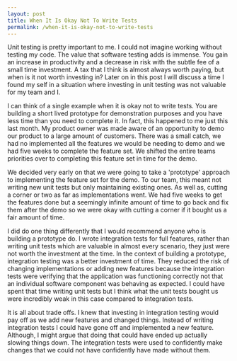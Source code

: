 ```yaml
---
layout: post
title: When It Is Okay Not To Write Tests
permalink: /when-it-is-okay-not-to-write-tests
---
```


Unit testing is pretty important to me. I could not imagine working without testing my code. The value that software testing adds is immense. You gain an increase in productivity and a decrease in risk with the subtle fee of a small time investment. A tax that I think is almost always worth paying, but when is it not worth investing in? Later on in this post I will discuss a time I found my self in a situation where investing in unit testing was not valuable for my team and I.

I can think of a single example when it is okay not to write tests. You are building a short lived prototype for demonstration purposes and you have less time than you need to complete it. In fact, this happened to me just this last month. My product owner was made aware of an opportunity to demo our product to a large amount of customers. There was a small catch, we had no implemented all the features we would be needing to demo and we had five weeks to complete the feature set. We shifted the entire teams priorities over to completing this feature set in time for the demo.

<!-- TODO: I don't like the term 'cutting corners' prefer to use 'technical debt' -->
We decided very early on that we were going to take a 'prototype' approach to implementing the feature set for the demo. To our team, this meant not writing new unit tests but only maintaining existing ones. As well as, cutting a corner or two as far as implementations went. We had five weeks to get the features done but a seemingly infinite amount of time to go back and fix them after the demo so we were okay with cutting a corner if it bought us a fair amount of time. 

I did do one thing differently that I would recommend anyone who is building a prototype do. I wrote integration tests for full features, rather than writing unit tests which are valuable in almost every scenario, they just were not worth the investment at the time. In the context of building a prototype, integration testing was a better investment of time. They reduced the risk of changing implementations or adding new features because the integration tests were verifying that the application was functioning correctly not that an individual software component was behaving as expected. I could have spent that time writing unit tests but I think what the unit tests bought us were incredibly weak in this case compared to integration tests.

<!-- TODO: This closing thought could use a little work. -->
It is all about trade offs. I knew that investing in integration testing would pay off as we add new features and changed things. Instead of writing integration tests I could have gone off and implemented a new feature. Although, I might argue that doing that could have ended up actually slowing things down. The integration tests were used to confidently make changes that we could not have confidently have made without them.    
